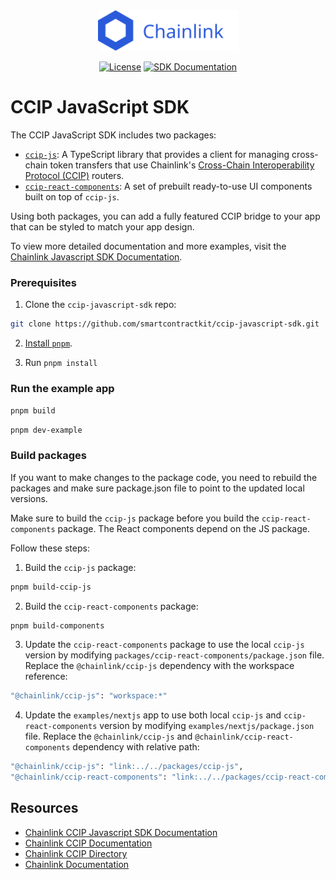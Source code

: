 <div style="text-align:center" align="center">
    <a href="https://chain.link" target="_blank">
        <img src="https://raw.githubusercontent.com/smartcontractkit/chainlink/develop/docs/logo-chainlink-blue.svg" width="225" alt="Chainlink logo">
    </a>

[![License](https://img.shields.io/badge/license-MIT-blue)](https://github.com/smartcontractkit/ccip-javascript-sdk/blob/main/LICENSE)
[![SDK Documentation](https://img.shields.io/static/v1?label=sdk-docs&message=latest&color=blue)](https://docs.chain.link/ccip/ccip-javascript-sdk/)
</div>

# CCIP JavaScript SDK

The CCIP JavaScript SDK includes two packages:
  - [`ccip-js`](/packages/ccip-js/README.md): A TypeScript library that provides a client for managing cross-chain token transfers that use Chainlink's [Cross-Chain Interoperability Protocol (CCIP)](https://docs.chain.link/ccip) routers.
  - [`ccip-react-components`](/packages/ccip-react-components/README.md): A set of prebuilt ready-to-use UI components built on top of `ccip-js`.

  Using both packages, you can add a fully featured CCIP bridge to your app that can be styled to match your app design.
  
  To view more detailed documentation and more examples, visit the [Chainlink Javascript SDK Documentation](https://docs.chain.link/ccip/ccip-javascript-sdk/).

### Prerequisites

1. Clone the `ccip-javascript-sdk` repo:

```sh
git clone https://github.com/smartcontractkit/ccip-javascript-sdk.git
```

2. [Install `pnpm`](https://pnpm.io/installation).

3. Run `pnpm install`


### Run the example app

```sh
pnpm build
```

```sh
pnpm dev-example
```

### Build packages

If you want to make changes to the package code, you need to rebuild the packages and make sure package.json file to point to the updated local versions. 

Make sure to build the `ccip-js` package before you build the `ccip-react-components` package. The React components depend on the JS package.

Follow these steps:

1. Build the `ccip-js` package:

```sh
pnpm build-ccip-js
```

2. Build the `ccip-react-components` package:

```sh
pnpm build-components
```

3. Update the `ccip-react-components` package to use the local `ccip-js` version by modifying `packages/ccip-react-components/package.json` file. Replace the `@chainlink/ccip-js` dependency with the workspace reference:

```sh
"@chainlink/ccip-js": "workspace:*"
```

4. Update the `examples/nextjs` app to use both local `ccip-js` and `ccip-react-components` version by modifying `examples/nextjs/package.json` file. Replace the `@chainlink/ccip-js` and `@chainlink/ccip-react-components` dependency with relative path:

```sh
"@chainlink/ccip-js": "link:../../packages/ccip-js",
"@chainlink/ccip-react-components": "link:../../packages/ccip-react-components",
```

## Resources

- [Chainlink CCIP Javascript SDK Documentation](https://docs.chain.link/ccip/ccip-javascript-sdk/)
- [Chainlink CCIP Documentation](https://docs.chain.link/ccip)
- [Chainlink CCIP Directory](https://docs.chain.link/ccip/directory)
- [Chainlink Documentation](https://docs.chain.link/)